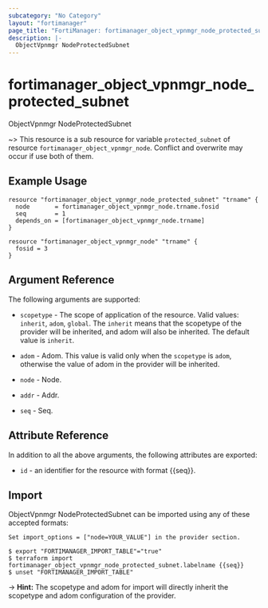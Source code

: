 ```yaml
---
subcategory: "No Category"
layout: "fortimanager"
page_title: "FortiManager: fortimanager_object_vpnmgr_node_protected_subnet"
description: |-
  ObjectVpnmgr NodeProtectedSubnet
---
```


# fortimanager_object_vpnmgr_node_protected_subnet
ObjectVpnmgr NodeProtectedSubnet

~> This resource is a sub resource for variable `protected_subnet` of resource `fortimanager_object_vpnmgr_node`. Conflict and overwrite may occur if use both of them.



## Example Usage

```hcl
resource "fortimanager_object_vpnmgr_node_protected_subnet" "trname" {
  node       = fortimanager_object_vpnmgr_node.trname.fosid
  seq        = 1
  depends_on = [fortimanager_object_vpnmgr_node.trname]
}

resource "fortimanager_object_vpnmgr_node" "trname" {
  fosid = 3
}
```

## Argument Reference


The following arguments are supported:

* `scopetype` - The scope of application of the resource. Valid values: `inherit`, `adom`, `global`. The `inherit` means that the scopetype of the provider will be inherited, and adom will also be inherited. The default value is `inherit`.
* `adom` - Adom. This value is valid only when the `scopetype` is `adom`, otherwise the value of adom in the provider will be inherited.
* `node` - Node.

* `addr` - Addr.
* `seq` - Seq.


## Attribute Reference

In addition to all the above arguments, the following attributes are exported:
* `id` - an identifier for the resource with format {{seq}}.

## Import

ObjectVpnmgr NodeProtectedSubnet can be imported using any of these accepted formats:
```
Set import_options = ["node=YOUR_VALUE"] in the provider section.

$ export "FORTIMANAGER_IMPORT_TABLE"="true"
$ terraform import fortimanager_object_vpnmgr_node_protected_subnet.labelname {{seq}}
$ unset "FORTIMANAGER_IMPORT_TABLE"
```
-> **Hint:** The scopetype and adom for import will directly inherit the scopetype and adom configuration of the provider.
